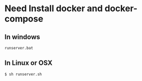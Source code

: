 # Need Install docker and docker-compose
## In windows
```
runserver.bat
```
## In Linux or OSX
```
$ sh runserver.sh
```